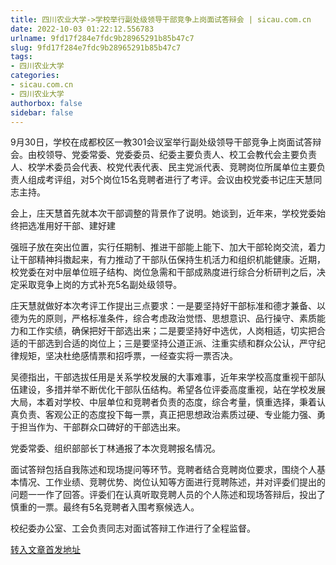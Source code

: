 ```yaml
---
title: 四川农业大学->学校举行副处级领导干部竞争上岗面试答辩会 | sicau.com.cn
date: 2022-10-03 01:22:12.556783
urlname: 9fd17f284e7fdc9b28965291b85b47c7
slug: 9fd17f284e7fdc9b28965291b85b47c7
tags: 
- 四川农业大学
categories:
- sicau.com.cn
- 四川农业大学
authorbox: false
sidebar: false
---
```

9月30日，学校在成都校区一教301会议室举行副处级领导干部竞争上岗面试答辩会。由校领导、党委常委、党委委员、纪委主要负责人、校工会教代会主要负责人、校学术委员会代表、校党代表代表、民主党派代表、竞聘岗位所属单位主要负责人组成考评组，对5个岗位15名竞聘者进行了考评。会议由校党委书记庄天慧同志主持。

会上，庄天慧首先就本次干部调整的背景作了说明。她谈到，近年来，学校党委始终把选准用好干部、建好建
<!--more-->
强班子放在突出位置，实行任期制、推进干部能上能下、加大干部轮岗交流，着力让干部精神抖擞起来，有力推动了干部队伍保持生机活力和组织机能健康。近期，校党委在对中层单位班子结构、岗位急需和干部成熟度进行综合分析研判之后，决定采取竞争上岗的方式补充5名副处级领导。

庄天慧就做好本次考评工作提出三点要求：一是要坚持好干部标准和德才兼备、以德为先的原则，严格标准条件，综合考虑政治觉悟、思想意识、品行操守、素质能力和工作实绩，确保把好干部选出来；二是要坚持好中选优，人岗相适，切实把合适的干部选到合适的岗位上；三是要坚持公道正派、注重实绩和群众公认，严守纪律规矩，坚决杜绝感情票和招呼票，一经查实将一票否决。

吴德指出，干部选拔任用是关系学校发展的大事难事，近年来学校高度重视干部队伍建设，多措并举不断优化干部队伍结构。希望各位评委高度重视，站在学校发展大局，本着对学校、中层单位和竞聘者负责的态度，综合考量，慎重选择，秉着认真负责、客观公正的态度投下每一票，真正把思想政治素质过硬、专业能力强、勇于担当作为、干部群众口碑好的干部选出来。

党委常委、组织部部长丁林通报了本次竞聘报名情况。

面试答辩包括自我陈述和现场提问等环节。竞聘者结合竞聘岗位要求，围绕个人基本情况、工作业绩、竞聘优势、岗位认知等方面进行竞聘陈述，并对评委们提出的问题一一作了回答。评委们在认真听取竞聘人员的个人陈述和现场答辩后，投出了慎重的一票。最终有5名竞聘者入围考察候选人。

校纪委办公室、工会负责同志对面试答辩工作进行了全程监督。



[转入文章首发地址](https://news.sicau.edu.cn/info/1078/69710.htm)